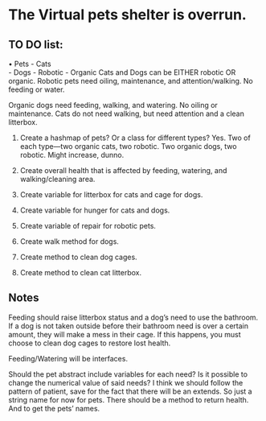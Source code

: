 # The Virtual pets shelter is overrun.

## TO DO list:

•	Pets
	-	Cats			
	-	Dogs
		-	Robotic
		-	Organic
Cats and Dogs can be EITHER robotic OR organic.
Robotic pets need oiling, maintenance, and attention/walking. No feeding or water.

Organic dogs need feeding, walking, and watering. No oiling or maintenance. Cats do not need walking, but need attention and a clean litterbox. 

1.	Create a hashmap of pets? Or a class for different types? Yes. Two of each type—two organic cats, two robotic. Two 
organic dogs, two robotic. Might increase, dunno.

2.	Create overall health that is affected by feeding, watering, and walking/cleaning area.

3.	Create variable for litterbox for cats and cage for dogs.

4.	Create variable for hunger for cats and dogs.

5.	Create variable of repair for robotic pets.

6.	Create walk method for dogs.

7.	Create method to clean dog cages.

8.	Create method to clean cat litterbox.

## Notes

Feeding should raise litterbox status and a dog’s need to use the bathroom. If a dog is not taken outside before their bathroom need is over a certain amount, they will make a mess in their cage. If this happens, you must choose to clean dog cages to restore lost health.

Feeding/Watering will be interfaces.

Should the pet abstract include variables for each need? Is it possible to change the numerical value of said needs? I think we should follow the pattern of patient, save for the fact that there will be an extends. So just a string name for now for pets. There should be a method to return health. And to get the pets’ names.
